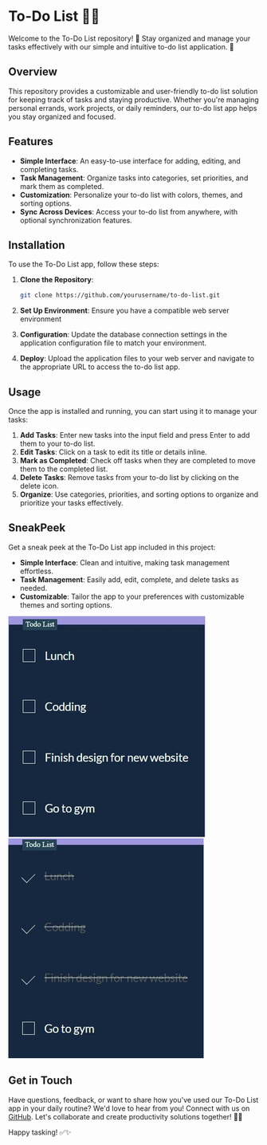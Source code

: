 # To-Do List 📝✅

Welcome to the To-Do List repository! 🎉 Stay organized and manage your tasks effectively with our simple and intuitive to-do list application. 🌟

## Overview

This repository provides a customizable and user-friendly to-do list solution for keeping track of tasks and staying productive. Whether you're managing personal errands, work projects, or daily reminders, our to-do list app helps you stay organized and focused.

## Features

- **Simple Interface**: An easy-to-use interface for adding, editing, and completing tasks.
- **Task Management**: Organize tasks into categories, set priorities, and mark them as completed.
- **Customization**: Personalize your to-do list with colors, themes, and sorting options.
- **Sync Across Devices**: Access your to-do list from anywhere, with optional synchronization features.

## Installation

To use the To-Do List app, follow these steps:

1. **Clone the Repository**:
    ```sh
    git clone https://github.com/yourusername/to-do-list.git
    ```

2. **Set Up Environment**:
    Ensure you have a compatible web server environment

3. **Configuration**:
    Update the database connection settings in the application configuration file to match your environment.

4. **Deploy**:
    Upload the application files to your web server and navigate to the appropriate URL to access the to-do list app.

## Usage

Once the app is installed and running, you can start using it to manage your tasks:

1. **Add Tasks**: Enter new tasks into the input field and press Enter to add them to your to-do list.
2. **Edit Tasks**: Click on a task to edit its title or details inline.
3. **Mark as Completed**: Check off tasks when they are completed to move them to the completed list.
4. **Delete Tasks**: Remove tasks from your to-do list by clicking on the delete icon.
5. **Organize**: Use categories, priorities, and sorting options to organize and prioritize your tasks effectively.

## SneakPeek

Get a sneak peek at the To-Do List app included in this project:

- **Simple Interface**: Clean and intuitive, making task management effortless.
- **Task Management**: Easily add, edit, complete, and delete tasks as needed.
- **Customizable**: Tailor the app to your preferences with customizable themes and sorting options.

![image](image.jpg)
![image](image2.jpg)

## Get in Touch

Have questions, feedback, or want to share how you've used our To-Do List app in your daily routine? We'd love to hear from you! Connect with us on [GitHub](https://github.com/yourusername). Let's collaborate and create productivity solutions together! 💬📝

Happy tasking! ✅✨
